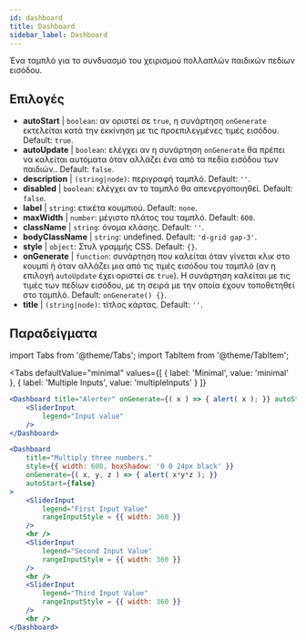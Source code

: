 ```yaml
--- 
id: dashboard 
title: Dashboard
sidebar_label: Dashboard 
---
```


Ένα ταμπλό για το συνδυασμό του χειρισμού πολλαπλών παιδικών πεδίων εισόδου.

## Επιλογές

* __autoStart__ | `boolean`: αν οριστεί σε `true`, η συνάρτηση `onGenerate` εκτελείται κατά την εκκίνηση με τις προεπιλεγμένες τιμές εισόδου. Default: `true`.
* __autoUpdate__ | `boolean`: ελέγχει αν η συνάρτηση `onGenerate` θα πρέπει να καλείται αυτόματα όταν αλλάζει ένα από τα πεδία εισόδου των παιδιών.. Default: `false`.
* __description__ | `(string|node)`: περιγραφή ταμπλό. Default: `''`.
* __disabled__ | `boolean`: ελέγχει αν το ταμπλό θα απενεργοποιηθεί. Default: `false`.
* __label__ | `string`: ετικέτα κουμπιού. Default: `none`.
* __maxWidth__ | `number`: μέγιστο πλάτος του ταμπλό. Default: `600`.
* __className__ | `string`: όνομα κλάσης. Default: `''`.
* __bodyClassName__ | `string`: undefined. Default: `'d-grid gap-3'`.
* __style__ | `object`: Στυλ γραμμής CSS. Default: `{}`.
* __onGenerate__ | `function`: συνάρτηση που καλείται όταν γίνεται κλικ στο κουμπί ή όταν αλλάζει μια από τις τιμές εισόδου του ταμπλό (αν η επιλογή `autoUpdate` έχει οριστεί σε `true`). Η συνάρτηση καλείται με τις τιμές των πεδίων εισόδου, με τη σειρά με την οποία έχουν τοποθετηθεί στο ταμπλό. Default: `onGenerate() {}`.
* __title__ | `(string|node)`: τίτλος κάρτας. Default: `''`.


## Παραδείγματα

import Tabs from '@theme/Tabs';
import TabItem from '@theme/TabItem';

<Tabs
    defaultValue="minimal"
    values={[
        { label: 'Minimal', value: 'minimal' },
        { label: 'Multiple Inputs', value: 'multipleInputs' }
    ]}
>

<TabItem value="minimal"> 

```jsx live
<Dashboard title="Alerter" onGenerate={( x ) => { alert( x ); }} autoStart={false} >
    <SliderInput
        legend="Input value"
    />
</Dashboard>
```

</TabItem>

<TabItem value="multipleInputs" > 

```jsx live
<Dashboard 
    title="Multiply three numbers."
    style={{ width: 600, boxShadow: '0 0 24px black' }}
    onGenerate={( x, y, z ) => { alert( x*y*z ); }} 
    autoStart={false} 
>
    <SliderInput
        legend="First Input Value"
        rangeInputStyle = {{ width: 360 }}
    />
    <hr />
    <SliderInput
        legend="Second Input Value"
        rangeInputStyle = {{ width: 360 }}
    />
    <hr />
    <SliderInput
        legend="Third Input Value"
        rangeInputStyle = {{ width: 360 }}
    />
    <hr />
</Dashboard>
```

</TabItem>

</Tabs>
